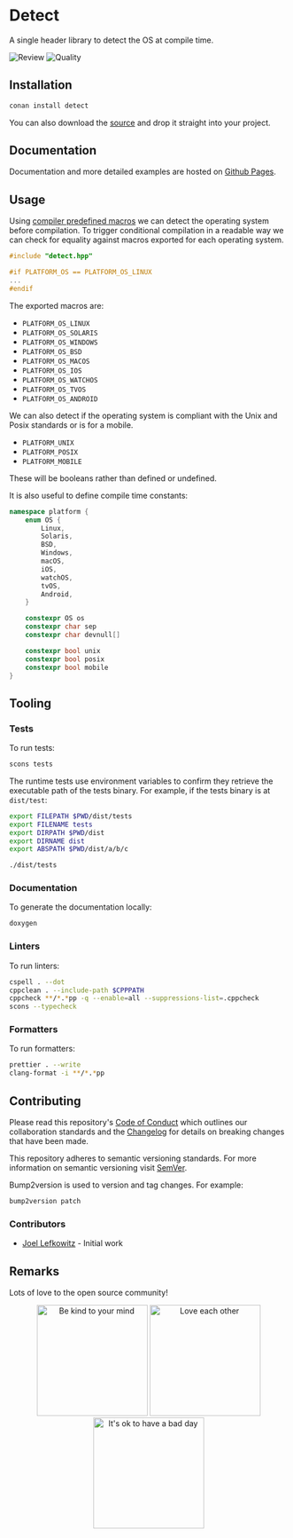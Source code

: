 # Detect

A single header library to detect the OS at compile time.

![Review](https://img.shields.io/github/actions/workflow/status/JoelLefkowitz/detect/review.yml)
![Quality](https://img.shields.io/codacy/grade/fbc5f4145f4748ee81be186027b7e5b5)

## Installation

```bash
conan install detect
```

You can also download the [source](https://raw.githubusercontent.com/JoelLefkowitz/detect/master/src/detect.hpp) and drop it straight into your project.

## Documentation

Documentation and more detailed examples are hosted on [Github Pages](https://joellefkowitz.github.io/detect).

## Usage

Using [compiler predefined macros](http://web.archive.org/web/20191012035921/http://nadeausoftware.com/articles/2012/01/c_c_tip_how_use_compiler_predefined_macros_detect_operating_system) we can detect the operating system before compilation. To trigger conditional compilation in a readable way we can check for equality against macros exported for each operating system.

```cpp
#include "detect.hpp"

#if PLATFORM_OS == PLATFORM_OS_LINUX
...
#endif
```

The exported macros are:

- `PLATFORM_OS_LINUX`
- `PLATFORM_OS_SOLARIS`
- `PLATFORM_OS_WINDOWS`
- `PLATFORM_OS_BSD`
- `PLATFORM_OS_MACOS`
- `PLATFORM_OS_IOS`
- `PLATFORM_OS_WATCHOS`
- `PLATFORM_OS_TVOS`
- `PLATFORM_OS_ANDROID`

We can also detect if the operating system is compliant with the Unix and Posix standards or is for a mobile.

- `PLATFORM_UNIX`
- `PLATFORM_POSIX`
- `PLATFORM_MOBILE`

These will be booleans rather than defined or undefined.

It is also useful to define compile time constants:

```cpp
namespace platform {
    enum OS {
        Linux,
        Solaris,
        BSD,
        Windows,
        macOS,
        iOS,
        watchOS,
        tvOS,
        Android,
    }

    constexpr OS os
    constexpr char sep
    constexpr char devnull[]

    constexpr bool unix
    constexpr bool posix
    constexpr bool mobile
}
```

## Tooling

### Tests

To run tests:

```bash
scons tests
```

The runtime tests use environment variables to confirm they retrieve the executable path of the tests binary. For example, if the tests binary is at `dist/test`:

```bash
export FILEPATH $PWD/dist/tests
export FILENAME tests
export DIRPATH $PWD/dist
export DIRNAME dist
export ABSPATH $PWD/dist/a/b/c
```

```bash
./dist/tests
```

### Documentation

To generate the documentation locally:

```sh
doxygen
```

### Linters

To run linters:

```sh
cspell . --dot
cppclean . --include-path $CPPPATH
cppcheck **/*.*pp -q --enable=all --suppressions-list=.cppcheck
scons --typecheck
```

### Formatters

To run formatters:

```sh
prettier . --write
clang-format -i **/*.*pp
```

## Contributing

Please read this repository's [Code of Conduct](CODE_OF_CONDUCT.md) which outlines our collaboration standards and the [Changelog](CHANGELOG.md) for details on breaking changes that have been made.

This repository adheres to semantic versioning standards. For more information on semantic versioning visit [SemVer](https://semver.org).

Bump2version is used to version and tag changes. For example:

```bash
bump2version patch
```

### Contributors

- [Joel Lefkowitz](https://github.com/joellefkowitz) - Initial work

## Remarks

Lots of love to the open source community!

<p align='center'>
    <img width=200 height=200 src='https://media.giphy.com/media/osAcIGTSyeovPq6Xph/giphy.gif' alt='Be kind to your mind' />
    <img width=200 height=200 src='https://media.giphy.com/media/KEAAbQ5clGWJwuJuZB/giphy.gif' alt='Love each other' />
    <img width=200 height=200 src='https://media.giphy.com/media/WRWykrFkxJA6JJuTvc/giphy.gif' alt="It's ok to have a bad day" />
</p>
